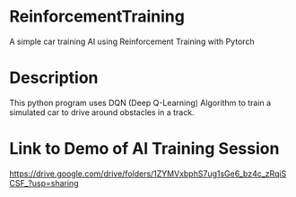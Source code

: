 # ReinforcementTraining
A simple car training AI using Reinforcement Training with Pytorch


# Description
This python program uses DQN (Deep Q-Learning) Algorithm to train a simulated car to drive around obstacles in a track.










# Link to Demo of AI Training Session
https://drive.google.com/drive/folders/1ZYMVxbphS7ug1sGe6_bz4c_zRqiSCSF_?usp=sharing


